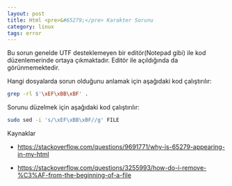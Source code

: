 ```yaml
---
layout: post
title: Html <pre>&#65279;</pre> Karakter Sorunu
category: linux
tags: error
---
```


Bu sorun genelde UTF desteklemeyen bir editör(Notepad gibi) ile kod düzenlemerinde ortaya çıkmaktadır. Editör ile açıldığında da görünmemektedir.

Hangi dosyalarda sorun olduğunu anlamak için aşağıdaki kod çalıştırılır:

```sh
grep -rl $'\xEF\xBB\xBF' .
```

Sorunu düzelmek için aşağıdaki kod çalıştırılır:

```sh
sudo sed -i 's/\xEF\xBB\xBF//g' FILE
```

Kaynaklar

- https://stackoverflow.com/questions/9691771/why-is-65279-appearing-in-my-html

- https://stackoverflow.com/questions/3255993/how-do-i-remove-%C3%AF-from-the-beginning-of-a-file
